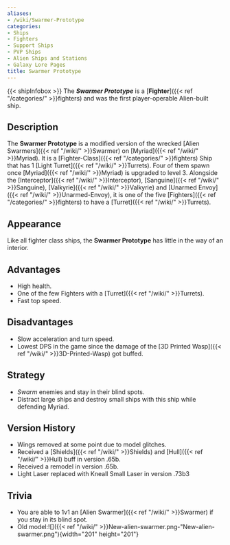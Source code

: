 ```yaml
---
aliases:
- /wiki/Swarmer-Prototype
categories:
- Ships
- Fighters
- Support Ships
- PVP Ships
- Alien Ships and Stations
- Galaxy Lore Pages
title: Swarmer Prototype
---
```


{{< shipInfobox >}} The **_Swarmer Prototype_** is a [**Fighter**]({{< ref "/categories/" >}}fighters) and was the first player-operable Alien-built ship.

## Description

The **Swarmer Prototype** is a modified version of the wrecked [Alien Swarmers]({{< ref "/wiki/" >}}Swarmer) on [Myriad]({{< ref "/wiki/" >}}Myriad). It is a [Fighter-Class]({{< ref "/categories/" >}}fighters) Ship that has 1 [Light Turret]({{< ref "/wiki/" >}}Turrets). Four of them spawn once [Myriad]({{< ref "/wiki/" >}}Myriad) is upgraded to level 3. Alongside the [Interceptor]({{< ref "/wiki/" >}}Interceptor), [Sanguine]({{< ref "/wiki/" >}}Sanguine), [Valkyrie]({{< ref "/wiki/" >}}Valkyrie) and [Unarmed Envoy]({{< ref "/wiki/" >}}Unarmed-Envoy), it is one of the five [Fighters]({{< ref "/categories/" >}}fighters) to have a [Turret]({{< ref "/wiki/" >}}Turrets). 

## Appearance

Like all fighter class ships, the **Swarmer Prototype** has little in the way of an interior.

## Advantages

- High health.
- One of the few Fighters with a [Turret]({{< ref "/wiki/" >}}Turrets).
- Fast top speed.

## Disadvantages

- Slow acceleration and turn speed.
- Lowest DPS in the game since the damage of the [3D Printed Wasp]({{< ref "/wiki/" >}}3D-Printed-Wasp) got buffed.

## Strategy

- _Swarm_ enemies and stay in their blind spots.
- Distract large ships and destroy small ships with this ship while defending Myriad.

## Version History 

- Wings removed at some point due to model glitches.
- Received a [Shields]({{< ref "/wiki/" >}}Shields) and [Hull]({{< ref "/wiki/" >}}Hull) buff in version .65b.
- Received a remodel in version .65b.
- Light Laser replaced with Kneall Small Laser in version .73b3

## Trivia

- You are able to 1v1 an [Alien Swarmer]({{< ref "/wiki/" >}}Swarmer) if you stay in its blind spot.
- Old model:![]({{< ref "/wiki/" >}}New-alien-swarmer.png-"New-alien-swarmer.png"){width="201" height="201"}
